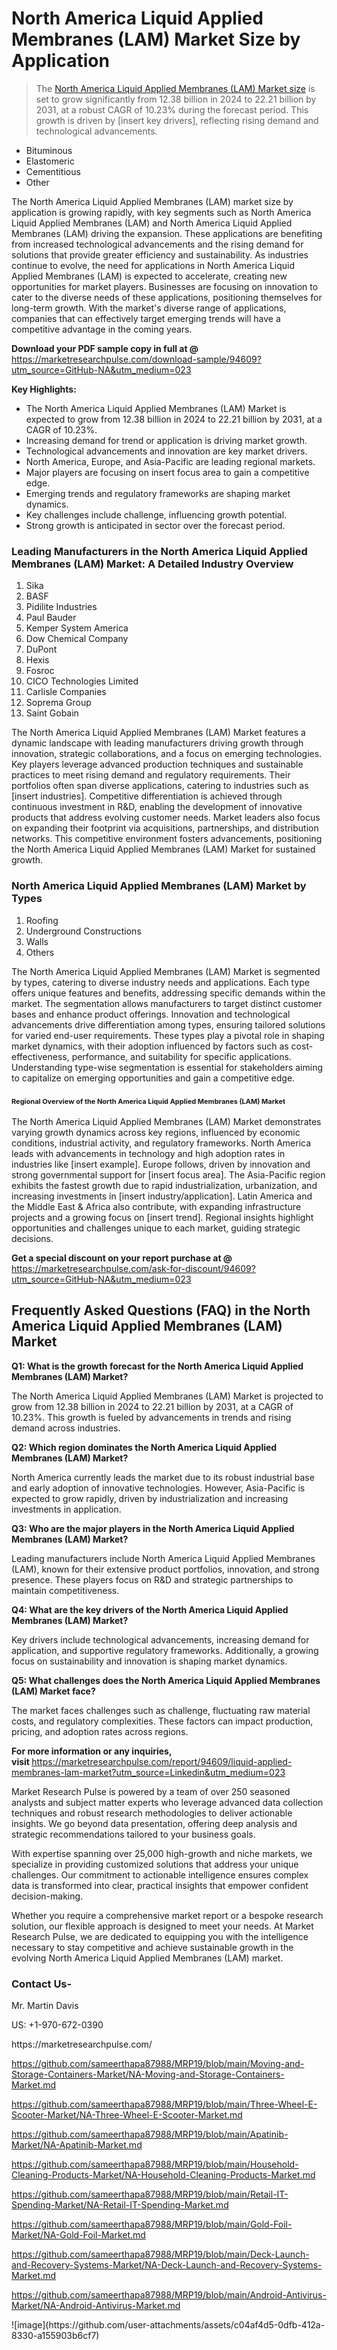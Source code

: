 <h1>North America Liquid Applied Membranes (LAM) Market&nbsp;Size by Application</h1><blockquote><p>The <a href="https://marketresearchpulse.com/download-sample/94609?utm_source=GitHub-NA&amp;utm_medium=023">North America Liquid Applied Membranes (LAM) Market size</a> is set to grow significantly from 12.38 billion in 2024 to 22.21 billion by 2031, at a robust CAGR of 10.23% during the forecast period. This growth is driven by [insert key drivers], reflecting rising demand and technological advancements.</p></blockquote><ul><li>Bituminous<li> Elastomeric<li> Cementitious<li> Other</li></ul><p>The North America Liquid Applied Membranes (LAM) market size by application is growing rapidly, with key segments such as North America Liquid Applied Membranes (LAM) and North America Liquid Applied Membranes (LAM) driving the expansion. These applications are benefiting from increased technological advancements and the rising demand for solutions that provide greater efficiency and sustainability. As industries continue to evolve, the need for applications in North America Liquid Applied Membranes (LAM) is expected to accelerate, creating new opportunities for market players. Businesses are focusing on innovation to cater to the diverse needs of these applications, positioning themselves for long-term growth. With the market's diverse range of applications, companies that can effectively target emerging trends will have a competitive advantage in the coming years.</p><p><strong>Download your PDF sample copy in full at @ </strong><a href="https://marketresearchpulse.com/download-sample/94609?utm_source=GitHub-NA&amp;utm_medium=023">https://marketresearchpulse.com/download-sample/94609?utm_source=GitHub-NA&amp;utm_medium=023</a></p><p><strong>Key Highlights: </strong></p><ul><li>The North America Liquid Applied Membranes (LAM) Market is expected to grow from 12.38 billion in 2024 to 22.21 billion by 2031, at a CAGR of 10.23%.</li><li>Increasing demand for trend or application is driving market growth.</li><li>Technological advancements and innovation are key market drivers.</li><li>North America, Europe, and Asia-Pacific are leading regional markets.</li><li>Major players are focusing on insert focus area to gain a competitive edge.</li><li>Emerging trends and regulatory frameworks are shaping market dynamics.</li><li>Key challenges include challenge, influencing growth potential.</li><li>Strong growth is anticipated in sector over the forecast period.</li></ul><h3>Leading Manufacturers in the North America Liquid Applied Membranes (LAM) Market: A Detailed Industry Overview</h3><ol><li>Sika</li><li>BASF</li><li>Pidilite Industries</li><li>Paul Bauder</li><li>Kemper System America</li><li>Dow Chemical Company</li><li>DuPont</li><li>Hexis</li><li>Fosroc</li><li>CICO Technologies Limited</li><li>Carlisle Companies</li><li>Soprema Group</li><li>Saint Gobain</li></ol><div class="flex max-w-full flex-col flex-grow"><div class="min-h-8 text-message flex w-full flex-col items-end gap-2 whitespace-normal break-words [.text-message+&amp;]:mt-5" dir="auto" data-message-author-role="assistant" data-message-id="fd8432e4-4910-450d-b182-61b7bfb0a01f" data-message-model-slug="gpt-4o"><div class="flex w-full flex-col gap-1 empty:hidden first:pt-[3px]"><div class="markdown prose w-full break-words dark:prose-invert light"><p>The North America Liquid Applied Membranes (LAM) Market features a dynamic landscape with leading manufacturers driving growth through innovation, strategic collaborations, and a focus on emerging technologies. Key players leverage advanced production techniques and sustainable practices to meet rising demand and regulatory requirements. Their portfolios often span diverse applications, catering to industries such as [insert industries]. Competitive differentiation is achieved through continuous investment in R&amp;D, enabling the development of innovative products that address evolving customer needs. Market leaders also focus on expanding their footprint via acquisitions, partnerships, and distribution networks. This competitive environment fosters advancements, positioning the North America Liquid Applied Membranes (LAM) Market for sustained growth.</p></div></div></div></div><h3>North America Liquid Applied Membranes (LAM) Market by Types</h3><ol><li>Roofing<li> Underground Constructions<li> Walls<li> Others</li></ol><div class="flex max-w-full flex-col flex-grow"><div class="min-h-8 text-message flex w-full flex-col items-end gap-2 whitespace-normal break-words [.text-message+&amp;]:mt-5" dir="auto" data-message-author-role="assistant" data-message-id="084470be-0bb7-4664-bddf-5156b4f41249" data-message-model-slug="gpt-4o-mini"><div class="flex w-full flex-col gap-1 empty:hidden first:pt-[3px]"><div class="markdown prose w-full break-words dark:prose-invert light"><p>The North America Liquid Applied Membranes (LAM) Market is segmented by types, catering to diverse industry needs and applications. Each type offers unique features and benefits, addressing specific demands within the market. The segmentation allows manufacturers to target distinct customer bases and enhance product offerings. Innovation and technological advancements drive differentiation among types, ensuring tailored solutions for varied end-user requirements. These types play a pivotal role in shaping market dynamics, with their adoption influenced by factors such as cost-effectiveness, performance, and suitability for specific applications. Understanding type-wise segmentation is essential for stakeholders aiming to capitalize on emerging opportunities and gain a competitive edge.</p></div></div></div></div><h3><span style="font-size: 11px;">Regional Overview of the North America Liquid Applied Membranes (LAM) Market</span></h3><div class="flex max-w-full flex-col flex-grow"><div class="min-h-8 text-message flex w-full flex-col items-end gap-2 whitespace-normal break-words [.text-message+&amp;]:mt-5" dir="auto" data-message-author-role="assistant" data-message-id="e9038762-ce64-4e30-91c9-9bd413514231" data-message-model-slug="gpt-4o-mini"><div class="flex w-full flex-col gap-1 empty:hidden first:pt-[3px]"><div class="markdown prose w-full break-words dark:prose-invert light"><p>The North America Liquid Applied Membranes (LAM) Market demonstrates varying growth dynamics across key regions, influenced by economic conditions, industrial activity, and regulatory frameworks. North America leads with advancements in technology and high adoption rates in industries like [insert example]. Europe follows, driven by innovation and strong governmental support for [insert focus area]. The Asia-Pacific region exhibits the fastest growth due to rapid industrialization, urbanization, and increasing investments in [insert industry/application]. Latin America and the Middle East &amp; Africa also contribute, with expanding infrastructure projects and a growing focus on [insert trend]. Regional insights highlight opportunities and challenges unique to each market, guiding strategic decisions.</p></div></div></div></div><p><strong>Get a special discount on your report purchase at @ </strong><a href="https://marketresearchpulse.com/ask-for-discount/94609?utm_source=GitHub-NA&amp;utm_medium=023">https://marketresearchpulse.com/ask-for-discount/94609?utm_source=GitHub-NA&amp;utm_medium=023</a></p><h2>Frequently Asked Questions (FAQ) in the North America Liquid Applied Membranes (LAM) Market</h2><p><strong>Q1: What is the growth forecast for the North America Liquid Applied Membranes (LAM) Market?</strong></p><p>The North America Liquid Applied Membranes (LAM) Market is projected to grow from 12.38 billion in 2024 to 22.21 billion by 2031, at a CAGR of 10.23%. This growth is fueled by advancements in trends and rising demand across industries.</p><p><strong>Q2: Which region dominates the North America Liquid Applied Membranes (LAM) Market?</strong></p><p>North America currently leads the market due to its robust industrial base and early adoption of innovative technologies. However, Asia-Pacific is expected to grow rapidly, driven by industrialization and increasing investments in application.</p><p><strong>Q3: Who are the major players in the North America Liquid Applied Membranes (LAM) Market?</strong></p><p>Leading manufacturers include North America Liquid Applied Membranes (LAM), known for their extensive product portfolios, innovation, and strong presence. These players focus on R&amp;D and strategic partnerships to maintain competitiveness.</p><p><strong>Q4: What are the key drivers of the North America Liquid Applied Membranes (LAM) Market?</strong></p><p>Key drivers include technological advancements, increasing demand for application, and supportive regulatory frameworks. Additionally, a growing focus on sustainability and innovation is shaping market dynamics.</p><p><strong>Q5: What challenges does the North America Liquid Applied Membranes (LAM) Market face?</strong></p><p>The market faces challenges such as challenge, fluctuating raw material costs, and regulatory complexities. These factors can impact production, pricing, and adoption rates across regions.</p><p><strong>For more information or any inquiries, visit&nbsp;</strong><a href="https://marketresearchpulse.com/report/94609/liquid-applied-membranes-lam-market?utm_source=Linkedin&utm_medium=023">https://marketresearchpulse.com/report/94609/liquid-applied-membranes-lam-market?utm_source=Linkedin&utm_medium=023</a></p><p>Market Research Pulse is powered by a team of over 250 seasoned analysts and subject matter experts who leverage advanced data collection techniques and robust research methodologies to deliver actionable insights. We go beyond data presentation, offering deep analysis and strategic recommendations tailored to your business goals.</p><p>With expertise spanning over 25,000 high-growth and niche markets, we specialize in providing customized solutions that address your unique challenges. Our commitment to actionable intelligence ensures complex data is transformed into clear, practical insights that empower confident decision-making.</p><p>Whether you require a comprehensive market report or a bespoke research solution, our flexible approach is designed to meet your needs. At Market Research Pulse, we are dedicated to equipping you with the intelligence necessary to stay competitive and achieve sustainable growth in the evolving North America Liquid Applied Membranes (LAM) market.</p><h3><strong>Contact Us-</strong></h3><p>Mr. Martin Davis</p><p>US: +1-970-672-0390</p><p>https://marketresearchpulse.com/</p><p><a href="https://github.com/sameerthapa87988/MRP19/blob/main/Moving-and-Storage-Containers-Market/NA-Moving-and-Storage-Containers-Market.md">https://github.com/sameerthapa87988/MRP19/blob/main/Moving-and-Storage-Containers-Market/NA-Moving-and-Storage-Containers-Market.md</a></p><p><a href="https://github.com/sameerthapa87988/MRP19/blob/main/Three-Wheel-E-Scooter-Market/NA-Three-Wheel-E-Scooter-Market.md">https://github.com/sameerthapa87988/MRP19/blob/main/Three-Wheel-E-Scooter-Market/NA-Three-Wheel-E-Scooter-Market.md</a></p><p><a href="https://github.com/sameerthapa87988/MRP19/blob/main/Apatinib-Market/NA-Apatinib-Market.md">https://github.com/sameerthapa87988/MRP19/blob/main/Apatinib-Market/NA-Apatinib-Market.md</a></p><p><a href="https://github.com/sameerthapa87988/MRP19/blob/main/Household-Cleaning-Products-Market/NA-Household-Cleaning-Products-Market.md">https://github.com/sameerthapa87988/MRP19/blob/main/Household-Cleaning-Products-Market/NA-Household-Cleaning-Products-Market.md</a></p><p><a href="https://github.com/sameerthapa87988/MRP19/blob/main/Retail-IT-Spending-Market/NA-Retail-IT-Spending-Market.md">https://github.com/sameerthapa87988/MRP19/blob/main/Retail-IT-Spending-Market/NA-Retail-IT-Spending-Market.md</a></p><p><a href="https://github.com/sameerthapa87988/MRP19/blob/main/Gold-Foil-Market/NA-Gold-Foil-Market.md">https://github.com/sameerthapa87988/MRP19/blob/main/Gold-Foil-Market/NA-Gold-Foil-Market.md</a></p><p><a href="https://github.com/sameerthapa87988/MRP19/blob/main/Deck-Launch-and-Recovery-Systems-Market/NA-Deck-Launch-and-Recovery-Systems-Market.md">https://github.com/sameerthapa87988/MRP19/blob/main/Deck-Launch-and-Recovery-Systems-Market/NA-Deck-Launch-and-Recovery-Systems-Market.md</a></p><p><a href="https://github.com/sameerthapa87988/MRP19/blob/main/Android-Antivirus-Market/NA-Android-Antivirus-Market.md">https://github.com/sameerthapa87988/MRP19/blob/main/Android-Antivirus-Market/NA-Android-Antivirus-Market.md</a></p>
![image](https://github.com/user-attachments/assets/c04af4d5-0dfb-412a-8330-a155903b6cf7)
